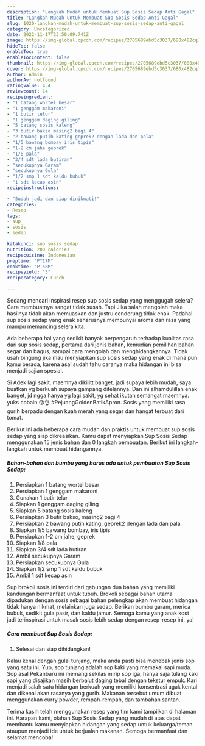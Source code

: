 ```yaml
---
description: "Langkah Mudah untuk Membuat Sup Sosis Sedap Anti Gagal"
title: "Langkah Mudah untuk Membuat Sup Sosis Sedap Anti Gagal"
slug: 1020-langkah-mudah-untuk-membuat-sup-sosis-sedap-anti-gagal
category: Uncategorized
date: 2022-11-17T23:50:09.741Z
image: https://img-global.cpcdn.com/recipes/2705689ebd5c3037/680x482cq70/sup-sosis-sedap-foto-resep-utama.jpg
hideToc: false
enableToc: true
enableTocContent: false
thumbnail: https://img-global.cpcdn.com/recipes/2705689ebd5c3037/680x482cq70/sup-sosis-sedap-foto-resep-utama.jpg
cover: https://img-global.cpcdn.com/recipes/2705689ebd5c3037/680x482cq70/sup-sosis-sedap-foto-resep-utama.jpg
author: Admin
authorAv: notfound
ratingvalue: 4.4
reviewcount: 14
recipeingredient:
- "1 batang wortel besar"
- "1 genggam makaroni"
- "1 butir telur"
- "1 genggam daging giling"
- "5 batang sosis kaleng"
- "3 butir bakso masing2 bagi 4"
- "2 bawang putih kating geprek2 dengan lada dan pala"
- "1/5 bawang bombay iris tipis"
- "1-2 cm jahe geprek"
- "1/8 pala"
- "3/4 sdt lada butiran"
- "secukupnya Garam"
- "secukupnya Gula"
- "1/2 smp 1 sdt kaldu bubuk"
- "1 sdt kecap asin"
recipeinstructions:

- "Sudah jadi dan siap dinikmati!"
categories:
- Resep
tags:
- sup
- sosis
- sedap

katakunci: sup sosis sedap 
nutrition: 200 calories
recipecuisine: Indonesian
preptime: "PT17M"
cooktime: "PT58M"
recipeyield: "3"
recipecategory: Lunch

---
```



Sedang mencari inspirasi resep sup sosis sedap yang menggugah selera? Cara membuatnya sangat tidak susah. Tapi Jika salah mengolah maka hasilnya tidak akan memuaskan dan justru cenderung tidak enak. Padahal sup sosis sedap yang enak seharusnya mempunyai aroma dan rasa yang mampu memancing selera kita.


Ada beberapa hal yang sedikit banyak berpengaruh terhadap kualitas rasa dari sup sosis sedap, pertama dari jenis bahan, kemudian pemilihan bahan segar dan bagus, sampai cara mengolah dan menghidangkannya. Tidak usah bingung jika mau menyiapkan sup sosis sedap yang enak di mana pun kamu berada, karena asal sudah tahu caranya maka hidangan ini bisa menjadi sajian spesial.

Si Adek lagi sakit. maemnya dikiiitt banget. jadi supaya lebih mudah, saya buatkan yg berkuah supaya gampang ditelannya. Dan ini alhamdulillah enak banget, jd ngga hanya yg lagi sakit, yg sehat ikutan semangat maemnya. yuks cobain 😘👌 #PejuangGoldenBatikApron. Sosis yang memiliki rasa gurih berpadu dengan kuah merah yang segar dan hangat terbuat dari tomat.


Berikut ini ada beberapa cara mudah dan praktis untuk membuat sup sosis sedap yang siap dikreasikan. Kamu dapat menyiapkan Sup Sosis Sedap menggunakan 15 jenis bahan dan 0 langkah pembuatan. Berikut ini langkah-langkah untuk membuat hidangannya.

<!--inarticleads1-->

##### Bahan-bahan dan bumbu yang harus ada untuk pembuatan Sup Sosis Sedap:

1. Persiapkan 1 batang wortel besar
1. Persiapkan 1 genggam makaroni
1. Gunakan 1 butir telur
1. Siapkan 1 genggam daging giling
1. Siapkan 5 batang sosis kaleng
1. Persiapkan 3 butir bakso, masing2 bagi 4
1. Persiapkan 2 bawang putih kating, geprek2 dengan lada dan pala
1. Siapkan 1/5 bawang bombay, iris tipis
1. Persiapkan 1-2 cm jahe, geprek
1. Siapkan 1/8 pala
1. Siapkan 3/4 sdt lada butiran
1. Ambil secukupnya Garam
1. Persiapkan secukupnya Gula
1. Siapkan 1/2 smp 1 sdt kaldu bubuk
1. Ambil 1 sdt kecap asin


Sup brokoli sosis ini terdiri dari gabungan dua bahan yang memiliki kandungan bermanfaat untuk tubuh. Brokoli sebagai bahan utama dipadukan dengan sosis sebagai bahan pelengkap akan membuat hidangan tidak hanya nikmat, melainkan juga sedap. Berikan bumbu garam, merica bubuk, sedikit gula pasir, dan kaldu jamur. Semoga kamu yang anak kost jadi terinspirasi untuk masak sosis lebih sedap dengan resep-resep ini, ya! 

<!--inarticleads2-->

##### Cara membuat Sup Sosis Sedap:


1. Selesai dan siap dihidangkan!

Kalau kenal dengan gulai tunjang, maka anda pasti bisa menebak jenis sop yang satu ini. Yup, sop tunjang adalah sop kaki yang memakai sapi muda. Sop asal Pekanbaru ini memang sekilas mirip sop iga, hanya saja tulang kaki sapi yang disajikan masih berbalut daging tebal dengan tekstur empuk. Kari menjadi salah satu hidangan berkuah yang memiliki konsentrasi agak kental dan dikenal akan rasanya yang gurih. Makanan tersebut umum dibuat menggunakan curry powder, rempah-rempah, dan tambahan santan. 

Terima kasih telah menggunakan resep yang tim kami tampilkan di halaman ini. Harapan kami, olahan Sup Sosis Sedap yang mudah di atas dapat membantu kamu menyiapkan hidangan yang sedap untuk keluarga/teman ataupun menjadi ide untuk berjualan makanan. Semoga bermanfaat dan selamat mencoba!
